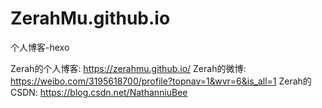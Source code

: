 # ZerahMu.github.io
个人博客-hexo

Zerah的个人博客: https://zerahmu.github.io/
Zerah的微博: https://weibo.com/3195618700/profile?topnav=1&wvr=6&is_all=1
Zerah的CSDN: https://blog.csdn.net/NathanniuBee
